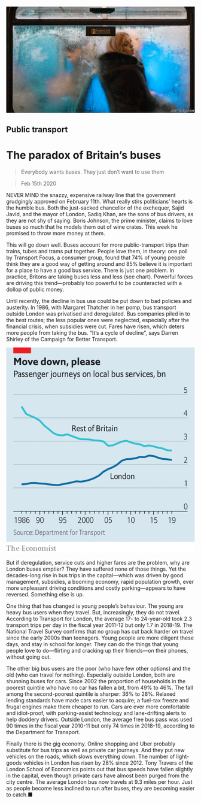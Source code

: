 ![](./images/20200215_BRP003_1.jpg)

## Public transport

# The paradox of Britain’s buses

> Everybody wants buses. They just don’t want to use them

> Feb 15th 2020

NEVER MIND the snazzy, expensive railway line that the government grudgingly approved on February 11th. What really stirs politicians’ hearts is the humble bus. Both the just-sacked chancellor of the exchequer, Sajid Javid, and the mayor of London, Sadiq Khan, are the sons of bus drivers, as they are not shy of saying. Boris Johnson, the prime minister, claims to love buses so much that he models them out of wine crates. This week he promised to throw more money at them.

This will go down well. Buses account for more public-transport trips than trains, tubes and trams put together. People love them, in theory: one poll by Transport Focus, a consumer group, found that 74% of young people think they are a good way of getting around and 85% believe it is important for a place to have a good bus service. There is just one problem. In practice, Britons are taking buses less and less (see chart). Powerful forces are driving this trend—probably too powerful to be counteracted with a dollop of public money.

Until recently, the decline in bus use could be put down to bad policies and austerity. In 1986, with Margaret Thatcher in her pomp, bus transport outside London was privatised and deregulated. Bus companies piled in to the best routes; the less popular ones were neglected, especially after the financial crisis, when subsidies were cut. Fares have risen, which deters more people from taking the bus. “It’s a cycle of decline”, says Darren Shirley of the Campaign for Better Transport.

![](./images/20200215_BRC151_0.png)

But if deregulation, service cuts and higher fares are the problem, why are London buses emptier? They have suffered none of those things. Yet the decades-long rise in bus trips in the capital—which was driven by good management, subsidies, a booming economy, rapid population growth, ever more unpleasant driving conditions and costly parking—appears to have reversed. Something else is up.

One thing that has changed is young people’s behaviour. The young are heavy bus users when they travel. But, increasingly, they do not travel. According to Transport for London, the average 17- to 24-year-old took 2.3 transport trips per day in the fiscal year 2011-12 but only 1.7 in 2018-19. The National Travel Survey confirms that no group has cut back harder on travel since the early 2000s than teenagers. Young people are more diligent these days, and stay in school for longer. They can do the things that young people love to do—flirting and cracking up their friends—on their phones, without going out.

The other big bus users are the poor (who have few other options) and the old (who can travel for nothing). Especially outside London, both are shunning buses for cars. Since 2002 the proportion of households in the poorest quintile who have no car has fallen a bit, from 49% to 46%. The fall among the second-poorest quintile is sharper: 36% to 28%. Relaxed lending standards have made cars easier to acquire; a fuel-tax freeze and frugal engines make them cheaper to run. Cars are ever more comfortable and idiot-proof, with parking-assist technology and lane-drifting alerts to help doddery drivers. Outside London, the average free bus pass was used 90 times in the fiscal year 2010-11 but only 74 times in 2018-19, according to the Department for Transport.

Finally there is the gig economy. Online shopping and Uber probably substitute for bus trips as well as private car journeys. And they put new vehicles on the roads, which slows everything down. The number of light-goods vehicles in London has risen by 28% since 2012. Tony Travers of the London School of Economics points out that bus speeds have fallen slightly in the capital, even though private cars have almost been purged from the city centre. The average London bus now travels at 9.3 miles per hour. Just as people become less inclined to run after buses, they are becoming easier to catch.■